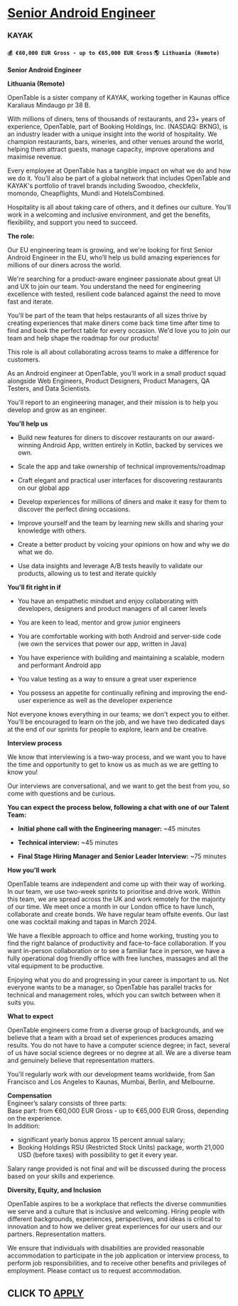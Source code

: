 # [Senior Android Engineer](https://www.remotewlb.com/apply/senior-android-engineer-118033)  
### KAYAK  
#### `💰 €60,000 EUR Gross - up to €65,000 EUR Gross` `🌎 Lithuania (Remote)`  

****Senior Android Engineer****

****Lithuania (Remote)****

OpenTable is a sister company of KAYAK, working together in Kaunas office Karaliaus Mindaugo pr 38 B.

With millions of diners, tens of thousands of restaurants, and 23+ years of experience, OpenTable, part of Booking Holdings, Inc. (NASDAQ: BKNG), is an industry leader with a unique insight into the world of hospitality. We champion restaurants, bars, wineries, and other venues around the world, helping them attract guests, manage capacity, improve operations and maximise revenue.

Every employee at OpenTable has a tangible impact on what we do and how we do it. You’ll also be part of a global network that includes OpenTable and KAYAK's portfolio of travel brands including Swoodoo, checkfelix, momondo, Cheapflights, Mundi and HotelsCombined.

Hospitality is all about taking care of others, and it defines our culture. You’ll work in a welcoming and inclusive environment, and get the benefits, flexibility, and support you need to succeed.

****The role:****

Our EU engineering team is growing, and we're looking for first Senior Android Engineer in the EU, who’ll help us build amazing experiences for millions of our diners across the world.

We're searching for a product-aware engineer passionate about great UI and UX to join our team. You understand the need for engineering excellence with tested, resilient code balanced against the need to move fast and iterate.

You'll be part of the team that helps restaurants of all sizes thrive by creating experiences that make diners come back time time after time to find and book the perfect table for every occasion. We'd love you to join our team and help shape the roadmap for our products!

This role is all about collaborating across teams to make a difference for customers.

As an Android engineer at OpenTable, you’ll work in a small product squad alongside Web Engineers, Product Designers, Product Managers, QA Testers, and Data Scientists.

You'll report to an engineering manager, and their mission is to help you develop and grow as an engineer.

****You'll help us****

  * Build new features for diners to discover restaurants on our award-winning Android App, written entirely in Kotlin, backed by services we own.

  * Scale the app and take ownership of technical improvements/roadmap

  * Craft elegant and practical user interfaces for discovering restaurants on our global app

  * Develop experiences for millions of diners and make it easy for them to discover the perfect dining occasions.

  * Improve yourself and the team by learning new skills and sharing your knowledge with others.

  * Create a better product by voicing your opinions on how and why we do what we do.

  * Use data insights and leverage A/B tests heavily to validate our products, allowing us to test and iterate quickly

****You'll fit right in if****

  * You have an empathetic mindset and enjoy collaborating with developers, designers and product managers of all career levels

  * You are keen to lead, mentor and grow junior engineers

  * You are comfortable working with both Android and server-side code (we own the services that power our app, written in Java)

  * You have experience with building and maintaining a scalable, modern and performant Android app

  * You value testing as a way to ensure a great user experience

  * You possess an appetite for continually refining and improving the end-user experience as well as the developer experience

Not everyone knows everything in our teams; we don't expect you to either. You'll be encouraged to learn on the job, and we have two dedicated days at the end of our sprints for people to explore, learn and be creative.

**Interview process**

We know that interviewing is a two-way process, and we want you to have the time and opportunity to get to know us as much as we are getting to know you!

Our interviews are conversational, and we want to get the best from you, so come with questions and be curious.

**You can expect the process below, following a chat with one of our Talent Team:**

  * **Initial phone call with the Engineering manager:** ~45 minutes

  * **Technical interview:** ~45 minutes

  * **Final Stage Hiring Manager and Senior Leader Interview:** ~75 minutes

****How you'll work****

OpenTable teams are independent and come up with their way of working. In our team, we use two-week sprints to prioritise and drive work. Within this team, we are spread across the UK and work remotely for the majority of our time. We meet once a month in our London office to have lunch, collaborate and create bonds. We have regular team offsite events. Our last one was cocktail making and tapas in March 2024.

We have a flexible approach to office and home working, trusting you to find the right balance of productivity and face-to-face collaboration. If you want in-person collaboration or to see a familiar face in person, we have a fully operational dog friendly office with free lunches, massages and all the vital equipment to be productive.

Enjoying what you do and progressing in your career is important to us. Not everyone wants to be a manager, so OpenTable has parallel tracks for technical and management roles, which you can switch between when it suits you.

****What to expect****

OpenTable engineers come from a diverse group of backgrounds, and we believe that a team with a broad set of experiences produces amazing results. You do not have to have a computer science degree; in fact, several of us have social science degrees or no degree at all. We are a diverse team and genuinely believe that representation matters.

You'll regularly work with our development teams worldwide, from San Francisco and Los Angeles to Kaunas, Mumbai, Berlin, and Melbourne.

**Compensation**  
Engineer’s salary consists of three parts:  
Base part: from €60,000 EUR Gross - up to €65,000 EUR Gross, depending on the experience.  
In addition:

  * significant yearly bonus approx 15 percent annual salary;
  * Booking Holdings RSU (Restricted Stock Units) package, worth 21,000 USD (before taxes) with possibility to get it every year.

Salary range provided is not final and will be discussed during the process based on your skills and experience.

****Diversity, Equity, and Inclusion****

OpenTable aspires to be a workplace that reflects the diverse communities we serve and a culture that is inclusive and welcoming. Hiring people with different backgrounds, experiences, perspectives, and ideas is critical to innovation and to how we deliver great experiences for our users and our partners. Representation matters.

We ensure that individuals with disabilities are provided reasonable accommodation to participate in the job application or interview process, to perform job responsibilities, and to receive other benefits and privileges of employment. Please contact us to request accommodation.

  
## CLICK TO [APPLY](https://www.remotewlb.com/apply/senior-android-engineer-118033)

